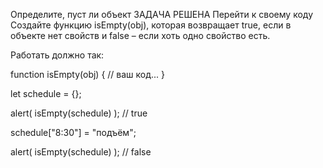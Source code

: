 Определите, пуст ли объект
ЗАДАЧА РЕШЕНА
Перейти к своему коду
Создайте функцию isEmpty(obj), которая возвращает true, если в объекте нет свойств и false – если хоть 
одно свойство есть.

Работать должно так:

function isEmpty(obj) {
  // ваш код...
}

let schedule = {};

alert( isEmpty(schedule) ); // true

schedule["8:30"] = "подъём";

alert( isEmpty(schedule) ); // false
